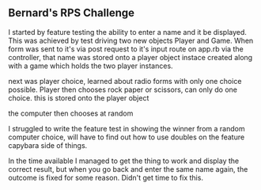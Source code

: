 ## Bernard's RPS Challenge

I started by feature testing the ability to enter a name and it be displayed. This was achieved by test driving two new objects
Player and Game. When form was sent to it's via post request to it's input route on app.rb via the controller, that name
was stored onto a player object instace created along with a game which holds the two player instances.

next was player choice, learned about radio forms with only one choice possible. Player then chooses rock paper or scissors,
can only do one choice. this is stored onto the player object

the computer then chooses at random

I struggled to write the feature test in showing the winner from a random computer choice, will have to find out how to use doubles on the feature 
capybara side of things.

In the time available I managed to get the thing to work and display the correct result, but when you go back and enter the same name again, the
outcome is fixed for some reason. Didn't get time to fix this.